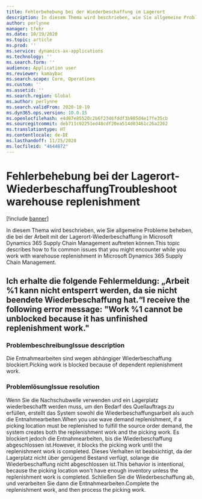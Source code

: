 ```yaml
---
title: Fehlerbehebung bei der Wiederbeschaffung im Lagerort
description: In diesem Thema wird beschrieben, wie Sie allgemeine Probleme beheben, die bei der Arbeit mit der Lagerort-Wiederbeschaffung in Microsoft Dynamics 365 Supply Chain Management auftreten können.
author: perlynne
manager: tfehr
ms.date: 10/19/2020
ms.topic: article
ms.prod: ''
ms.service: dynamics-ax-applications
ms.technology: ''
ms.search.form: ''
audience: Application user
ms.reviewer: kamaybac
ms.search.scope: Core, Operations
ms.custom: ''
ms.assetid: ''
ms.search.region: Global
ms.author: perlynne
ms.search.validFrom: 2020-10-19
ms.dyn365.ops.version: 10.0.15
ms.openlocfilehash: e4d87e85520c2b6f2346fddf3b985d4e17fe35cb
ms.sourcegitcommit: deb711c92251ed48cdf20ea514d03461c26a2262
ms.translationtype: HT
ms.contentlocale: de-DE
ms.lasthandoff: 11/25/2020
ms.locfileid: "4644872"
---
```

# <a name="troubleshoot-warehouse-replenishment"></a><span data-ttu-id="0ac2d-103">Fehlerbehebung bei der Lagerort-Wiederbeschaffung</span><span class="sxs-lookup"><span data-stu-id="0ac2d-103">Troubleshoot warehouse replenishment</span></span>

[!include [banner](../includes/banner.md)]

<span data-ttu-id="0ac2d-104">In diesem Thema wird beschrieben, wie Sie allgemeine Probleme beheben, die bei der Arbeit mit der Lagerort-Wiederbeschaffung in Microsoft Dynamics 365 Supply Chain Management auftreten können.</span><span class="sxs-lookup"><span data-stu-id="0ac2d-104">This topic describes how to fix common issues that you might encounter while you work with warehouse replenishment in Microsoft Dynamics 365 Supply Chain Management.</span></span>

## <a name="i-receive-the-following-error-message-work-1-cannot-be-unblocked-because-it-has-unfinished-replenishment-work"></a><span data-ttu-id="0ac2d-105">Ich erhalte die folgende Fehlermeldung: „Arbeit %1 kann nicht entsperrt werden, da sie nicht beendete Wiederbeschaffung hat.“</span><span class="sxs-lookup"><span data-stu-id="0ac2d-105">I receive the following error message: "Work %1 cannot be unblocked because it has unfinished replenishment work."</span></span>

### <a name="issue-description"></a><span data-ttu-id="0ac2d-106">Problembeschreibung</span><span class="sxs-lookup"><span data-stu-id="0ac2d-106">Issue description</span></span>

<span data-ttu-id="0ac2d-107">Die Entnahmearbeiten sind wegen abhängiger Wiederbeschaffung blockiert.</span><span class="sxs-lookup"><span data-stu-id="0ac2d-107">Picking work is blocked because of dependent replenishment work.</span></span>

### <a name="issue-resolution"></a><span data-ttu-id="0ac2d-108">Problemlösung</span><span class="sxs-lookup"><span data-stu-id="0ac2d-108">Issue resolution</span></span>

<span data-ttu-id="0ac2d-109">Wenn Sie die Nachschubwelle verwenden und ein Lagerplatz wiederbeschafft werden muss, um den Bedarf des Quellauftrags zu erfüllen, erstellt das System sowohl die Wiederbeschaffungsarbeit als auch die Entnahmearbeiten.</span><span class="sxs-lookup"><span data-stu-id="0ac2d-109">When you use wave demand replenishment, if a picking location must be replenished to fulfill the source order demand, the system creates both the replenishment work and the picking work.</span></span> <span data-ttu-id="0ac2d-110">Es blockiert jedoch die Entnahmearbeiten, bis die Wiederbeschaffung abgeschlossen ist.</span><span class="sxs-lookup"><span data-stu-id="0ac2d-110">However, it blocks the picking work until the replenishment work is completed.</span></span> <span data-ttu-id="0ac2d-111">Dieses Verhalten ist beabsichtigt, da der Lagerplatz nicht über genügend Bestand verfügt, solange die Wiederbeschaffung nicht abgeschlossen ist.</span><span class="sxs-lookup"><span data-stu-id="0ac2d-111">This behavior is intentional, because the picking location won't have enough inventory unless the replenishment work is completed.</span></span> <span data-ttu-id="0ac2d-112">Schließen Sie die Wiederbeschaffung ab, und verarbeiten Sie dann die Entnahmearbeiten.</span><span class="sxs-lookup"><span data-stu-id="0ac2d-112">Complete the replenishment work, and then process the picking work.</span></span>

